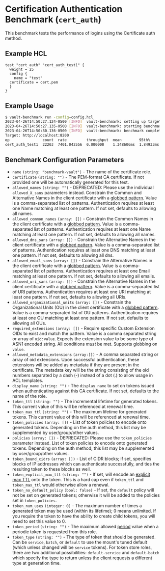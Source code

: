 # Certification Authentication Benchmark (`cert_auth`)

This benchmark tests the performance of logins using the Certificate auth method.

## Example HCL

```hcl
test "cert_auth" "cert_auth_test1" {
  weight = 25
  config {
    name = "test"
  certificate = cert.pem
  }
}
```

## Example Usage

```bash
$ vault-benchmark run -config=config.hcl
2023-04-26T14:50:27.124-0500 [INFO]  vault-benchmark: setting up targets
2023-04-26T14:50:27.135-0500 [INFO]  vault-benchmark: starting benchmarks: duration=3s
2023-04-26T14:50:30.136-0500 [INFO]  vault-benchmark: benchmark complete
Target: http://localhost:8200
op               count  rate         throughput  mean        95th%      99th%       successRatio
cert_auth_test1  22203  7401.042556  0.000000    1.348606ms  1.84933ms  2.458901ms  0.00%
```

## Benchmark Configuration Parameters

- `name` `(string: "benchmark-vault")` - The name of the certificate role.
- `certificate` `(string: "")` - The PEM-format CA certificate. If not provided one will be automatically generated for this test.
- `allowed_names` `(string: "")` - DEPRECATED: Please use the individual
  `allowed_X_sans` parameters instead. Constrain the Common and Alternative
  Names in the client certificate with a [globbed pattern](https://github.com/ryanuber/go-glob/blob/master/README.md#example). Value is
  a comma-separated list of patterns. Authentication requires at least one Name
  matching at least one pattern. If not set, defaults to allowing all names.
- `allowed_common_names` `(array: [])` - Constrain the Common
  Names in the client certificate with a [globbed pattern](https://github.com/ryanuber/go-glob/blob/master/README.md#example). Value is
  a comma-separated list of patterns. Authentication requires at least one Name
  matching at least one pattern. If not set, defaults to allowing all names.
- `allowed_dns_sans` `(array: [])` - Constrain the Alternative
  Names in the client certificate with a [globbed pattern](https://github.com/ryanuber/go-glob/blob/master/README.md#example). Value is
  a comma-separated list of patterns. Authentication requires at least one DNS
  matching at least one pattern. If not set, defaults to allowing all dns.
- `allowed_email_sans` `(array: [])` - Constrain the Alternative
  Names in the client certificate with a [globbed pattern](https://github.com/ryanuber/go-glob/blob/master/README.md#example). Value is
  a comma-separated list of patterns. Authentication requires at least one
  Email matching at least one pattern. If not set, defaults to allowing all
  emails.
- `allowed_uri_sans` `(array: [])` - Constrain the Alternative
  Names in the client certificate with a [globbed pattern](https://github.com/ryanuber/go-glob/blob/master/README.md#example). Value is
  a comma-separated list of URI patterns. Authentication requires at least one
  URI matching at least one pattern. If not set, defaults to allowing all URIs.
- `allowed_organizational_units` `(array: [])` - Constrain the
  Organizational Units (OU) in the client certificate with a [globbed pattern](https://github.com/ryanuber/go-glob/blob/master/README.md#example). Value is
  a comma-separated list of OU patterns. Authentication requires at least one
  OU matching at least one pattern. If not set, defaults to allowing all OUs.
- `required_extensions` `(array: [])` - Require specific Custom
  Extension OIDs to exist and match the pattern. Value is a comma separated
  string or array of `oid:value`. Expects the extension value to be some type
  of ASN1 encoded string. All conditions _must_ be met. Supports globbing on
  `value`.
- `allowed_metadata_extensions` `(array:[])` - A comma separated string or
  array of oid extensions. Upon successful authentication, these extensions
  will be added as metadata if they are present in the certificate. The
  metadata key will be the string consisting of the oid numbers separated
  by a dash (-) instead of a dot (.) to allow usage in ACL templates.
- `display_name` `(string: "")` - The `display_name` to set on tokens issued
  when authenticating against this CA certificate. If not set, defaults to the
  name of the role.
- `token_ttl` `(string: "")` - The incremental lifetime for
  generated tokens. This current value of this will be referenced at renewal
  time.
- `token_max_ttl` `(string: "")` - The maximum lifetime for
  generated tokens. This current value of this will be referenced at renewal
  time.
- `token_policies` `(array: [])` - List of
  token policies to encode onto generated tokens. Depending on the auth method, this
  list may be supplemented by user/group/other values.
- `policies` `(array: [])` - DEPRECATED: Please
  use the `token_policies` parameter instead. List of token policies to encode
  onto generated tokens. Depending on the auth method, this list may be
  supplemented by user/group/other values.
- `token_bound_cidrs` `(array: [])` - List of
  CIDR blocks; if set, specifies blocks of IP addresses which can authenticate
  successfully, and ties the resulting token to these blocks as well.
- `token_explicit_max_ttl` `(string: "")` - If set, will encode
  an [explicit max
  TTL](https://developer.hashicorp.com/vault/docs/concepts/tokens#token-time-to-live-periodic-tokens-and-explicit-max-ttls)
  onto the token. This is a hard cap even if `token_ttl` and `token_max_ttl`
  would otherwise allow a renewal.
- `token_no_default_policy` `(bool: false)` - If set, the `default` policy will
  not be set on generated tokens; otherwise it will be added to the policies set
  in `token_policies`.
- `token_num_uses` `(integer: 0)` - The maximum number of times a generated
  token may be used (within its lifetime); 0 means unlimited.
  If you require the token to have the ability to create child tokens,
  you will need to set this value to 0.
- `token_period` `(string: "")` - The maximum allowed [period](https://developer.hashicorp.com/vault/docs/concepts/tokens#token-time-to-live-periodic-tokens-and-explicit-max-ttls) value when a periodic token is requested from this role.
- `token_type` `(string: "")` - The type of token that should be generated. Can
  be `service`, `batch`, or `default` to use the mount's tuned default (which
  unless changed will be `service` tokens). For token store roles, there are two
  additional possibilities: `default-service` and `default-batch` which specify
  the type to return unless the client requests a different type at generation
  time.
